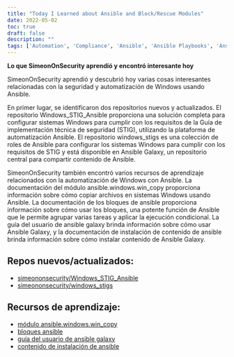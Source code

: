 ```yaml
---
title: "Today I Learned about Ansible and Block/Rescue Modules"
date: 2022-05-02
toc: true
draft: false
description: ""
tags: ['Automation', 'Compliance', 'Ansible', 'Ansible Playbooks', 'Ansible Collections', 'GitHub', 'Block', 'Rescue', 'Always']
---
```


   **Lo que SimeonOnSecurity aprendió y encontró interesante hoy**  SimeonOnSecurity aprendió y descubrió hoy varias cosas interesantes relacionadas con la seguridad y automatización de Windows usando Ansible.  En primer lugar, se identificaron dos repositorios nuevos y actualizados. El repositorio Windows_STIG_Ansible proporciona una solución completa para configurar sistemas Windows para cumplir con los requisitos de la Guía de implementación técnica de seguridad (STIG), utilizando la plataforma de automatización Ansible. El repositorio windows_stigs es una colección de roles de Ansible para configurar los sistemas Windows para cumplir con los requisitos de STIG y está disponible en Ansible Galaxy, un repositorio central para compartir contenido de Ansible.  SimeonOnSecurity también encontró varios recursos de aprendizaje relacionados con la automatización de Windows con Ansible. La documentación del módulo ansible.windows.win_copy proporciona información sobre cómo copiar archivos en sistemas Windows usando Ansible. La documentación de los bloques de ansible proporciona información sobre cómo usar los bloques, una potente función de Ansible que le permite agrupar varias tareas y aplicar la ejecución condicional. La guía del usuario de ansible galaxy brinda información sobre cómo usar Ansible Galaxy, y la documentación de instalación de contenido de ansible brinda información sobre cómo instalar contenido de Ansible Galaxy.  ## Repos nuevos/actualizados:  - [simeononsecurity/Windows_STIG_Ansible](https://github.com/simeononsecurity/Windows_STIG_Ansible) - [simeononsecurity/windows_stigs](https://galaxy.ansible.com/simeononsecurity/windows_stigs)  ## Recursos de aprendizaje: - [módulo ansible.windows.win_copy](https://docs.ansible.com/ansible/latest/collections/ansible/windows/win_copy_module.html) - [bloques ansible](https://docs.ansible.com/ansible/latest/user_guide/playbooks_blocks.html) - [guía del usuario de ansible galaxy](https://docs.ansible.com/ansible/latest/galaxy/user_guide.html) - [contenido de instalación de ansible](https://galaxy.ansible.com/docs/using/installing.html)